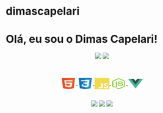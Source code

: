 # dimascapelari
 
# Olá, eu sou o Dimas Capelari!

<div align="center">
  
 <img height="190em" src="https://github-readme-stats.vercel.app/api?username=dimascapelari&show_icons=true&theme=tokyonight"/>
 
  <a href="https://github.com/dimascapelari">
   
  <img height="190em" src="https://github-readme-stats.vercel.app/api/top-langs/?username=dimascapelari&layout=compact&langs_count=7&theme=tokyonight"/>
</div>
 
 ##  
  
  <div style="display: inline_block" align="center"><br>
  <img align="center" alt="Mah-HTML" height="30" width="40" src="https://raw.githubusercontent.com/devicons/devicon/master/icons/html5/html5-original.svg">
  <img align="center" alt="Mah-CSS" height="30" width="40" src="https://raw.githubusercontent.com/devicons/devicon/master/icons/css3/css3-original.svg">
  <img align="center" alt="Mah-Js" height="30" width="40" src="https://raw.githubusercontent.com/devicons/devicon/master/icons/javascript/javascript-plain.svg">
  <img align="center" alt="Mah-Js" height="30" width="40" src="https://github.com/devicons/devicon/blob/master/icons/nodejs/nodejs-original.svg">
  <img align="center" alt="Mah-Js" height="30" width="40" src="https://github.com/devicons/devicon/blob/master/icons/vuejs/vuejs-original.svg">
  
  </div>
  
  ##

<div align="center">
<a href="https://www.linkedin.com/in/dimas-capelari-85345022b/" target="_blank"><img src="https://img.shields.io/badge/-LinkedIn-%230077B5?style=for-the-badge&logo=linkedin&logoColor=white" target="_blank"></a>
 <a href = "mailto:dimas.capelari@gmail.com"><img src="https://img.shields.io/badge/-Gmail-%23333?style=for-the-badge&logo=gmail&logoColor=white" target="_blank"></a>
  <a href = "https://api.whatsapp.com/send/?phone=5519997075772&text&app_absent=0"><img src="https://img.shields.io/badge/WhatsApp-25D366?style=for-the-badge&logo=whatsapp&logoColor=white" target="_blank"></a>
 
